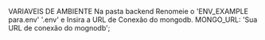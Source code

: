 VARIAVEIS DE AMBIENTE
Na pasta backend Renomeie o 'ENV_EXAMPLE para.env' '.env' e Insira a URL de Conexão do mongodb.
MONGO_URL: 'Sua URL de conexão do mognodb';
